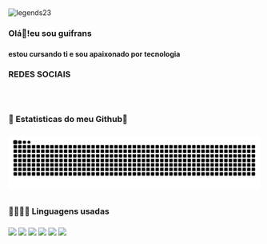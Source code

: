 <img align="center" alt="legends23" height="175" width="4000" src="https://media.giphy.com/media/eGlWh8b2oDeSuFjGM6/giphy.gif">

### Olá👋!eu sou guifrans <h3>
#### estou cursando ti e sou apaixonado por tecnologia <h4>
  
### REDES SOCIAIS <h3>
  <div>
 <a href="" target="_blank"> <img src=""target="_ blank"></a>
 <a href="" target="_blank"> <img src=""target="_ blank"></a>
 <a href="" target="_blank"> <img src=""target="_ blank"></a>
 <a href="" target="_blank"> <img src=""target="_ blank"></a>
 <div/>
    
 ##
 
 ### 🐍 Estatisticas do meu Github🐍<h3>
 
  ![Snake animation](https://github.com/legends23/legends23/blob/output/github-contribution-grid-snake.svg)
 ##
### 🤖👨🏼‍💻 Linguagens usadas <h3>
 <div> 
    <a href="" target="_blank"> <img src="https://img.shields.io/badge/HTML-239120?style=for-the-badge&logo=html5&logoColor=white"target="_ blank"></a>
    <a href="" target="_blank"> <img src="https://img.shields.io/badge/HTML5-E34F26?style=for-the-badge&logo=html5&logoColor=white"target="_blank"></a> 
    <a href="" target="_blank"> <img src="https://img.shields.io/badge/CSS-239120?&style=for-the-badge&logo=css3&logoColor=white"target="_blank"></a>
    <img src="https://img.shields.io/badge/CSS3-1572B6?style=for-the-badge&logo=css3&logoColor=white"alvo="_blank"></a >                                           
    <a href="" target="_blank"> <img src="https://img.shields.io/badge/JavaScript-323330?style=for-the-badge&logo=javascript&logoColor=F7DF1E"target="_blank"></a>
    <a href="" target="_blank"> <img src="https://img.shields.io/badge/Java-ED8B00?style=for-the-badge&logo=java&logoColor=white"target="_ blank"></a>
    <a href="" target="_blank"> <img src=""target="_ blank"></a>

  </div>
